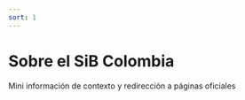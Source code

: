```yaml
---
sort: 1
---
```


# Sobre el SiB Colombia

Mini información de contexto y redirección a páginas oficiales
